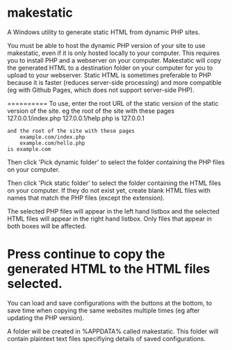 makestatic
==========

A Windows utility to generate static HTML from dynamic PHP sites.

You must be able to host the dynamic PHP version of your site to use makestatic, even if it is only hosted locally to your computer. This requires you to install PHP and a webserver on your computer.
Makestatic will copy the generated HTML to a destination folder on your computer for you to upload to your webserver.
Static HTML is sometimes preferable to PHP because it is faster (reduces server-side processing) and more compatible (eg with Github Pages, which does not support server-side PHP).

==========
To use, enter the root URL of the static version of the static version of the site.
	eg the root of the site with these pages
		127.0.0.1/index.php
		127.0.0.1/help.php
	is 127.0.0.1
	
	and the root of the site with these pages
		example.com/index.php
		example.com/hello.php
	is example.com

Then click 'Pick dynamic folder' to select the folder containing the PHP files on your computer.

Then click 'Pick static folder' to select the folder containing the HTML files on your computer. If they do not exist yet, create blank HTML files with names that match the PHP files (except the extension).

The selected PHP files will appear in the left hand listbox and the selected HTML files will appear in the right hand listbox. Only files that appear in both boxes will be affected.

Press continue to copy the generated HTML to the HTML files selected.
==========

You can load and save configurations with the buttons at the bottom, to save time when copying the same websites multiple times (eg after updating the PHP version).

A folder will be created in %APPDATA% called makestatic. This folder will contain plaintext text files specifiying details of saved configurations.
